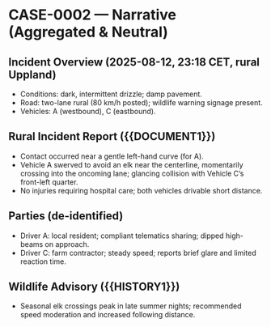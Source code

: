 # CASE-0002 — Narrative (Aggregated & Neutral)

## Incident Overview (2025-08-12, 23:18 CET, rural Uppland)
- Conditions: dark, intermittent drizzle; damp pavement.
- Road: two-lane rural (80 km/h posted); wildlife warning signage present.
- Vehicles: A (westbound), C (eastbound).

## Rural Incident Report ({{DOCUMENT1}})
- Contact occurred near a gentle left-hand curve (for A).
- Vehicle A swerved to avoid an elk near the centerline, momentarily crossing into
  the oncoming lane; glancing collision with Vehicle C’s front-left quarter.
- No injuries requiring hospital care; both vehicles drivable short distance.

## Parties (de-identified)
- Driver A: local resident; compliant telematics sharing; dipped high-beams on approach.
- Driver C: farm contractor; steady speed; reports brief glare and limited reaction time.

## Wildlife Advisory ({{HISTORY1}})
- Seasonal elk crossings peak in late summer nights; recommended speed moderation and increased following distance.

